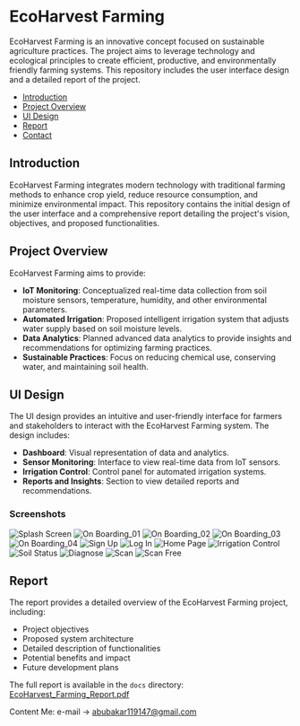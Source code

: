 # EcoHarvest Farming

EcoHarvest Farming is an innovative concept focused on sustainable agriculture practices. The project aims to leverage technology and ecological principles to create efficient, productive, and environmentally friendly farming systems. This repository includes the user interface design and a detailed report of the project.

- [Introduction](#introduction)
- [Project Overview](#project-overview)
- [UI Design](#ui-design)
- [Report](#report)
- [Contact](#contact)

## Introduction

EcoHarvest Farming integrates modern technology with traditional farming methods to enhance crop yield, reduce resource consumption, and minimize environmental impact. This repository contains the initial design of the user interface and a comprehensive report detailing the project's vision, objectives, and proposed functionalities.

## Project Overview

EcoHarvest Farming aims to provide:
- **IoT Monitoring**: Conceptualized real-time data collection from soil moisture sensors, temperature, humidity, and other environmental parameters.
- **Automated Irrigation**: Proposed intelligent irrigation system that adjusts water supply based on soil moisture levels.
- **Data Analytics**: Planned advanced data analytics to provide insights and recommendations for optimizing farming practices.
- **Sustainable Practices**: Focus on reducing chemical use, conserving water, and maintaining soil health.

## UI Design

The UI design provides an intuitive and user-friendly interface for farmers and stakeholders to interact with the EcoHarvest Farming system. The design includes:
- **Dashboard**: Visual representation of data and analytics.
- **Sensor Monitoring**: Interface to view real-time data from IoT sensors.
- **Irrigation Control**: Control panel for automated irrigation systems.
- **Reports and Insights**: Section to view detailed reports and recommendations.

### Screenshots
![Splash Screen](https://github.com/abubakaristiak/EcoHarvest-Farming/blob/main/Splash%20Screen.png)
![On Boarding_01](https://github.com/abubakaristiak/EcoHarvest-Farming/blob/main/On%20Boarding1.png)
![On Boarding_02](https://github.com/abubakaristiak/EcoHarvest-Farming/blob/main/On%20Boarding2.png)
![On Boarding_03](https://github.com/abubakaristiak/EcoHarvest-Farming/blob/main/On%20Boarding3.png)
![On Boarding_04](https://github.com/abubakaristiak/EcoHarvest-Farming/blob/main/On%20Boarding4.png)
![Sign Up](https://github.com/abubakaristiak/EcoHarvest-Farming/blob/main/Sign%20up.png)
![Log In](https://github.com/abubakaristiak/EcoHarvest-Farming/blob/main/Log%20in.png)
![Home Page](https://github.com/abubakaristiak/EcoHarvest-Farming/blob/main/home.png)
![Irrigation Control](https://github.com/abubakaristiak/EcoHarvest-Farming/blob/main/irrigation%20control.png)
![Soil Status](https://github.com/abubakaristiak/EcoHarvest-Farming/blob/main/Soil%20Status.png)
![Diagnose](https://github.com/abubakaristiak/EcoHarvest-Farming/blob/main/Diagnose.png)
![Scan](https://github.com/abubakaristiak/EcoHarvest-Farming/blob/main/Scan1.png)
![Scan Free](https://github.com/abubakaristiak/EcoHarvest-Farming/blob/main/Scan%20free.png)



## Report

The report provides a detailed overview of the EcoHarvest Farming project, including:
- Project objectives
- Proposed system architecture
- Detailed description of functionalities
- Potential benefits and impact
- Future development plans

The full report is available in the `docs` directory: [EcoHarvest_Farming_Report.pdf](docs/EcoHarvest_Farming_Report.pdf)

Content Me:
e-mail -> abubakar119147@gmail.com

